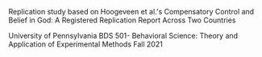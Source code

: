 Replication study based on Hoogeveen et al.'s Compensatory Control and Belief in God: A Registered Replication Report Across Two Countries

University of Pennsylvania BDS 501- Behavioral Science: Theory and Application of Experimental Methods Fall 2021
